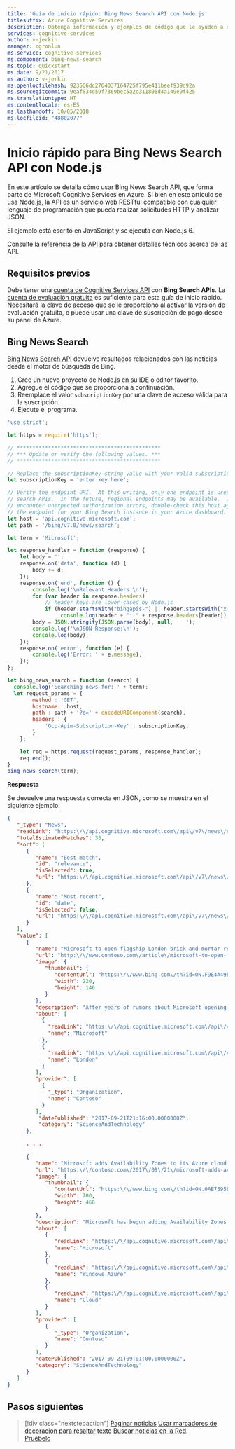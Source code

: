 ```yaml
---
title: 'Guía de inicio rápido: Bing News Search API con Node.js'
titlesuffix: Azure Cognitive Services
description: Obtenga información y ejemplos de código que le ayuden a empezar a usar rápidamente Bing News Search API.
services: cognitive-services
author: v-jerkin
manager: cgronlun
ms.service: cognitive-services
ms.component: bing-news-search
ms.topic: quickstart
ms.date: 9/21/2017
ms.author: v-jerkin
ms.openlocfilehash: 923566dc2764037164725f795e411beef939d92a
ms.sourcegitcommit: 9eaf634d59f7369bec5a2e311806d4a149e9f425
ms.translationtype: HT
ms.contentlocale: es-ES
ms.lasthandoff: 10/05/2018
ms.locfileid: "48802077"
---
```

# <a name="quickstart-for-bing-news-search-api-with-nodejs"></a>Inicio rápido para Bing News Search API con Node.js

En este artículo se detalla cómo usar Bing News Search API, que forma parte de Microsoft Cognitive Services en Azure. Si bien en este artículo se usa Node.js, la API es un servicio web RESTful compatible con cualquier lenguaje de programación que pueda realizar solicitudes HTTP y analizar JSON. 

El ejemplo está escrito en JavaScript y se ejecuta con Node.js 6.

Consulte la [referencia de la API](https://docs.microsoft.com/rest/api/cognitiveservices/bing-web-api-v7-reference) para obtener detalles técnicos acerca de las API.

## <a name="prerequisites"></a>Requisitos previos

Debe tener una [cuenta de Cognitive Services API](https://docs.microsoft.com/azure/cognitive-services/cognitive-services-apis-create-account) con **Bing Search APIs**. La [cuenta de evaluación gratuita](https://azure.microsoft.com/try/cognitive-services/?api=bing-web-search-api) es suficiente para esta guía de inicio rápido. Necesitará la clave de acceso que se le proporcionó al activar la versión de evaluación gratuita, o puede usar una clave de suscripción de pago desde su panel de Azure.

## <a name="bing-news-search"></a>Bing News Search

[Bing News Search API](https://docs.microsoft.com/rest/api/cognitiveservices/bing-news-api-v7-reference) devuelve resultados relacionados con las noticias desde el motor de búsqueda de Bing.

1. Cree un nuevo proyecto de Node.js en su IDE o editor favorito.
2. Agregue el código que se proporciona a continuación.
3. Reemplace el valor `subscriptionKey` por una clave de acceso válida para la suscripción.
4. Ejecute el programa.

```javascript
'use strict';

let https = require('https');

// **********************************************
// *** Update or verify the following values. ***
// **********************************************

// Replace the subscriptionKey string value with your valid subscription key.
let subscriptionKey = 'enter key here';

// Verify the endpoint URI.  At this writing, only one endpoint is used for Bing
// search APIs.  In the future, regional endpoints may be available.  If you
// encounter unexpected authorization errors, double-check this host against
// the endpoint for your Bing Search instance in your Azure dashboard.
let host = 'api.cognitive.microsoft.com';
let path = '/bing/v7.0/news/search';

let term = 'Microsoft';

let response_handler = function (response) {
    let body = '';
    response.on('data', function (d) {
        body += d;
    });
    response.on('end', function () {
        console.log('\nRelevant Headers:\n');
        for (var header in response.headers)
            // header keys are lower-cased by Node.js
            if (header.startsWith("bingapis-") || header.startsWith("x-msedge-"))
                 console.log(header + ": " + response.headers[header]);
        body = JSON.stringify(JSON.parse(body), null, '  ');
        console.log('\nJSON Response:\n');
        console.log(body);
    });
    response.on('error', function (e) {
        console.log('Error: ' + e.message);
    });
};

let bing_news_search = function (search) {
  console.log('Searching news for: ' + term);
  let request_params = {
        method : 'GET',
        hostname : host,
        path : path + '?q=' + encodeURIComponent(search),
        headers : {
            'Ocp-Apim-Subscription-Key' : subscriptionKey,
        }
    };

    let req = https.request(request_params, response_handler);
    req.end();
}
bing_news_search(term);
```

**Respuesta**

Se devuelve una respuesta correcta en JSON, como se muestra en el siguiente ejemplo: 

```json
{
   "_type": "News",
   "readLink": "https:\/\/api.cognitive.microsoft.com\/api\/v7\/news\/search?q=Microsoft",
   "totalEstimatedMatches": 36,
   "sort": [
      {
         "name": "Best match",
         "id": "relevance",
         "isSelected": true,
         "url": "https:\/\/api.cognitive.microsoft.com\/api\/v7\/news\/search?q=Microsoft"
      },
      {
         "name": "Most recent",
         "id": "date",
         "isSelected": false,
         "url": "https:\/\/api.cognitive.microsoft.com\/api\/v7\/news\/search?q=Microsoft&sortby=date"
      }
   ],
   "value": [
      {
         "name": "Microsoft to open flagship London brick-and-mortar retail store",
         "url": "http:\/\/www.contoso.com\/article\/microsoft-to-open-flagshi...",
         "image": {
            "thumbnail": {
               "contentUrl": "https:\/\/www.bing.com\/th?id=ON.F9E4A49EC010417...",
               "width": 220,
               "height": 146
            }
         },
         "description": "After years of rumors about Microsoft opening a brick-and-mortar...", 
         "about": [
           {
             "readLink": "https:\/\/api.cognitive.microsoft.com\/api\/v7\/entiti...", 
             "name": "Microsoft"
           }, 
           {
             "readLink": "https:\/\/api.cognitive.microsoft.com\/api\/v7\/entit...", 
             "name": "London"
           }
         ], 
         "provider": [
           {
             "_type": "Organization", 
             "name": "Contoso"
           }
         ], 
          "datePublished": "2017-09-21T21:16:00.0000000Z", 
          "category": "ScienceAndTechnology"
      }, 

      . . .
      
      {
         "name": "Microsoft adds Availability Zones to its Azure cloud platform",
         "url": "https:\/\/contoso.com\/2017\/09\/21\/microsoft-adds-availability...",
         "image": {
            "thumbnail": {
               "contentUrl": "https:\/\/www.bing.com\/th?id=ON.0AE7595B9720...",
               "width": 700,
               "height": 466
            }
         },
         "description": "Microsoft has begun adding Availability Zones to its...",
         "about": [
            {
               "readLink": "https:\/\/api.cognitive.microsoft.com\/api\/v7\/entities\/a093e9b...",
               "name": "Microsoft"
            },
            {
               "readLink": "https:\/\/api.cognitive.microsoft.com\/api\/v7\/entities\/cf3abf7d-e379-...",
               "name": "Windows Azure"
            },
            {
               "readLink": "https:\/\/api.cognitive.microsoft.com\/api\/v7\/entities\/9cdd061c-1fae-d0...",
               "name": "Cloud"
            }
         ],
         "provider": [
            {
               "_type": "Organization",
               "name": "Contoso"
            }
         ],
         "datePublished": "2017-09-21T09:01:00.0000000Z",
         "category": "ScienceAndTechnology"
      }
   ]
}
```

## <a name="next-steps"></a>Pasos siguientes

> [!div class="nextstepaction"]
> [Paginar noticias](paging-news.md)
> [Usar marcadores de decoración para resaltar texto](hit-highlighting.md)
> [Buscar noticias en la Red.](search-the-web.md)  
> [Pruébelo](https://azure.microsoft.com/services/cognitive-services/bing-news-search-api/)

